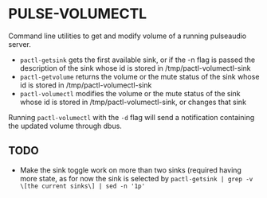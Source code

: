 # PULSE-VOLUMECTL

Command line utilities to get and modify volume of a running pulseaudio server. 

- `pactl-getsink` gets the first available sink, or if the -n flag is passed the description of the sink whose id is stored in /tmp/pactl-volumectl-sink
- `pactl-getvolume` returns the volume or the mute status of the sink whose id is stored in /tmp/pactl-volumectl-sink
- `pactl-volumectl` modifies the volume or the mute status of the sink whose id is stored in /tmp/pactl-volumectl-sink, or changes that sink

Running `pactl-volumectl` with the `-d` flag will send a notification containing the updated volume through dbus.

## TODO

- Make the sink toggle work on more than two sinks (required having more state, as for now the sink is selected by `pactl-getsink | grep -v \[the current sinks\] | sed -n '1p'`
